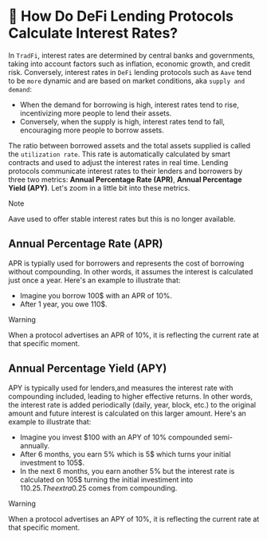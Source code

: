 # 🧮  How Do DeFi Lending Protocols Calculate Interest Rates?

In `TradFi`, interest rates are determined by central banks and governments, taking into 
account factors such as inflation, economic growth, and credit risk. Conversely, 
interest rates in `DeFi` lending protocols such as `Aave` tend to be `more` dynamic and are 
based on market conditions, aka `supply and demand`:

* When the demand for borrowing is high, interest rates tend to rise, incentivizing more 
people to lend their assets. 
* Conversely, when the supply is high, interest rates tend to fall, encouraging more 
people to borrow assets. 

The ratio between borrowed assets and the total assets supplied is called the 
`utilization rate`. This rate is automatically calculated by smart contracts and used 
to adjust the interest rates in real time. Lending protocols communicate interest
rates to their lenders and borrowers by three two metrics: **Annual Percentage Rate (APR)**,
**Annual Percentage Yield (APY)**. Let's zoom in a little bit into
these metrics.

> [!NOTE]  
> Aave used to offer stable interest rates but this is no longer available.


## Annual Percentage Rate (APR)
APR is typially used for borrowers and represents the cost of borrowing without 
compounding. In other words, it assumes the interest is calculated just once a year. 
Here's an example to illustrate that:
* Imagine you borrow 100$ with an APR of 10%.
* After 1 year, you owe 110$.

> [!WARNING]  
> When a protocol advertises an APR of 10%, it is reflecting the current rate at that specific
> moment.

## Annual Percentage Yield (APY) 
APY is typically used for lenders,and measures the interest rate with compounding included,
leading to higher effective returns. In other words, the interest rate is added periodically 
(daily, year, block, etc.) to the original amount and future interest is calculated on this 
larger amount. Here's an example to illustrate that:

* Imagine you invest $100 with an APY of 10% compounded semi-annually.
* After 6 months, you earn 5% which is 5$ which turns your initial investment to 105$.
* In the next 6 months, you earn another 5% but the interest rate is calculated on 105$ 
turning the initial investiment into 110.25$. The extra 0.25$ comes from compounding.

> [!WARNING]  
> When a protocol advertises an APY of 10%, it is reflecting the current rate at that specific
> moment.